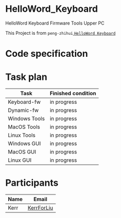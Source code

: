 # HelloWord_Keyboard
HelloWord Keyboard Firmware Tools Upper PC

This Project is from `peng-zhihui`[ `HelloWord Keyboard`](https://github.com/peng-zhihui/HelloWord-Keyboard)
# Code specification

# Task plan
|Task|Finished condition|
|---|---|
|Keyboard-fw|in progress|
|Dynamic-fw|in progress|
|Windows Tools|in progress|
|MacOS Tools|in progress|
|Linux Tools|in progress|
|Windows GUI|in progress|
|MacOS GUI|in progress|
|Linux GUI|in progress|

# Participants
|Name|Email|
|---|---|
|Kerr|[KerrForLiu](KerrForLiu@gmail.com)|
